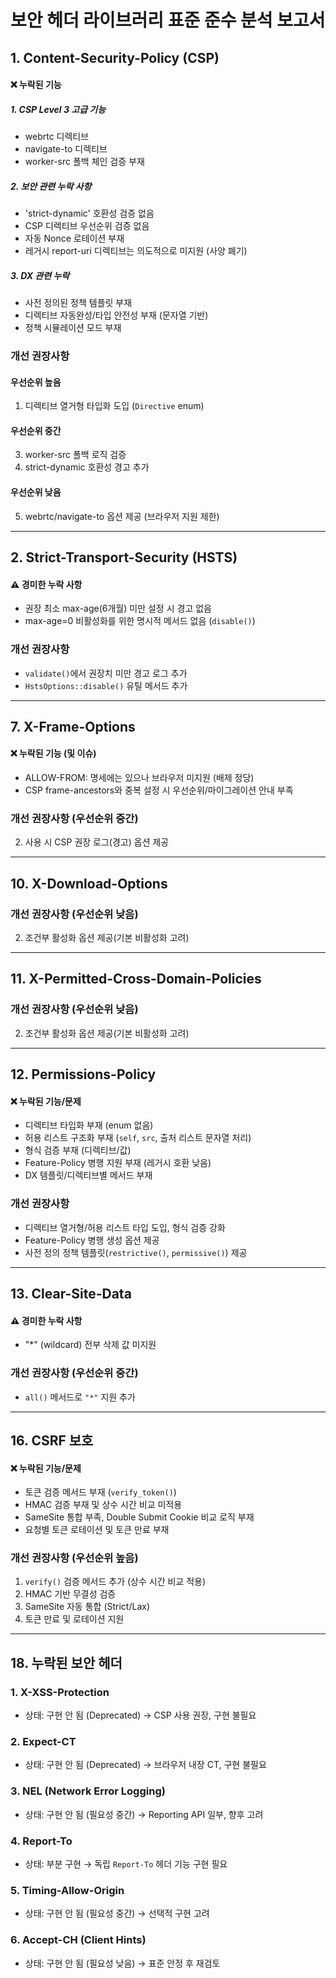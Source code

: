 # 보안 헤더 라이브러리 표준 준수 분석 보고서

## 1. Content-Security-Policy (CSP)

#### ❌ 누락된 기능

##### 1. CSP Level 3 고급 기능
- webrtc 디렉티브
- navigate-to 디렉티브
- worker-src 폴백 체인 검증 부재

##### 2. 보안 관련 누락 사항
- 'strict-dynamic' 호환성 검증 없음
- CSP 디렉티브 우선순위 검증 없음
- 자동 Nonce 로테이션 부재
- 레거시 report-uri 디렉티브는 의도적으로 미지원 (사양 폐기)

##### 3. DX 관련 누락
- 사전 정의된 정책 템플릿 부재
- 디렉티브 자동완성/타입 안전성 부재 (문자열 기반)
- 정책 시뮬레이션 모드 부재

### 개선 권장사항

#### 우선순위 높음
1. 디렉티브 열거형 타입화 도입 (`Directive` enum)

#### 우선순위 중간
3. worker-src 폴백 로직 검증
4. strict-dynamic 호환성 경고 추가

#### 우선순위 낮음
5. webrtc/navigate-to 옵션 제공 (브라우저 지원 제한)

---

## 2. Strict-Transport-Security (HSTS)

#### ⚠️ 경미한 누락 사항
- 권장 최소 max-age(6개월) 미만 설정 시 경고 없음
- max-age=0 비활성화를 위한 명시적 메서드 없음 (`disable()`)

### 개선 권장사항
- `validate()`에서 권장치 미만 경고 로그 추가
- `HstsOptions::disable()` 유틸 메서드 추가

---

## 7. X-Frame-Options

#### ❌ 누락된 기능 (및 이슈)
- ALLOW-FROM: 명세에는 있으나 브라우저 미지원 (배제 정당)
- CSP frame-ancestors와 중복 설정 시 우선순위/마이그레이션 안내 부족

### 개선 권장사항 (우선순위 중간)
2. 사용 시 CSP 권장 로그(경고) 옵션 제공

---

## 10. X-Download-Options

### 개선 권장사항 (우선순위 낮음)
2. 조건부 활성화 옵션 제공(기본 비활성화 고려)

---

## 11. X-Permitted-Cross-Domain-Policies

### 개선 권장사항 (우선순위 낮음)
2. 조건부 활성화 옵션 제공(기본 비활성화 고려)

---

## 12. Permissions-Policy

#### ❌ 누락된 기능/문제
- 디렉티브 타입화 부재 (enum 없음)
- 허용 리스트 구조화 부재 (`self`, `src`, 출처 리스트 문자열 처리)
- 형식 검증 부재 (디렉티브/값)
- Feature-Policy 병행 지원 부재 (레거시 호환 낮음)
- DX 템플릿/디렉티브별 메서드 부재

### 개선 권장사항
- 디렉티브 열거형/허용 리스트 타입 도입, 형식 검증 강화
- Feature-Policy 병행 생성 옵션 제공
- 사전 정의 정책 템플릿(`restrictive()`, `permissive()`) 제공

---

## 13. Clear-Site-Data

#### ⚠️ 경미한 누락 사항
- "*" (wildcard) 전부 삭제 값 미지원

### 개선 권장사항 (우선순위 중간)
- `all()` 메서드로 `"*"` 지원 추가

---

## 16. CSRF 보호

#### ❌ 누락된 기능/문제
- 토큰 검증 메서드 부재 (`verify_token()`)
- HMAC 검증 부재 및 상수 시간 비교 미적용
- SameSite 통합 부족, Double Submit Cookie 비교 로직 부재
- 요청별 토큰 로테이션 및 토큰 만료 부재

### 개선 권장사항 (우선순위 높음)
1. `verify()` 검증 메서드 추가 (상수 시간 비교 적용)
2. HMAC 기반 무결성 검증
3. SameSite 자동 통합 (Strict/Lax)
4. 토큰 만료 및 로테이션 지원

---

## 18. 누락된 보안 헤더

### 1. X-XSS-Protection
- 상태: 구현 안 됨 (Deprecated) → CSP 사용 권장, 구현 불필요

### 2. Expect-CT
- 상태: 구현 안 됨 (Deprecated) → 브라우저 내장 CT, 구현 불필요

### 3. NEL (Network Error Logging)
- 상태: 구현 안 됨 (필요성 중간) → Reporting API 일부, 향후 고려

### 4. Report-To
- 상태: 부분 구현 → 독립 `Report-To` 헤더 기능 구현 필요

### 5. Timing-Allow-Origin
- 상태: 구현 안 됨 (필요성 중간) → 선택적 구현 고려

### 6. Accept-CH (Client Hints)
- 상태: 구현 안 됨 (필요성 낮음) → 표준 안정 후 재검토
